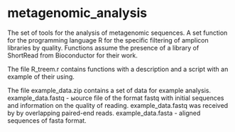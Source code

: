 # metagenomic_analysis
The set of tools for the analysis of metagenomic sequences.
A set function for the programming language R for the specific filtering of amplicon libraries by quality.
Functions assume the presence of a library of ShortRead from Bioconductor for their work.

The file R_treem.r contains functions with a description and a script with an example of their using.

The file example_data.zip contains a set of data for example analysis. example_data.fastq - ыource file of the format fastq with initial sequences and information on the quality of reading. example_data.fastq was received by by overlapping paired-end reads. example_data.fasta - aligned sequences of fasta format.
